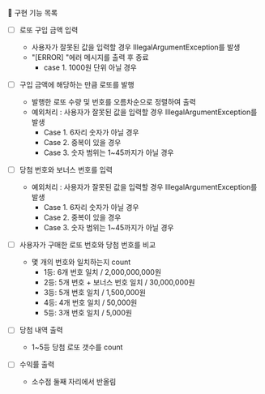 📝 구현 기능 목록
- [ ] 로또 구입 금액 입력
  - 사용자가 잘못된 값을 입력할 경우 IllegalArgumentException를 발생
  - "[ERROR] "에러 메시지를 출력 후 종료
      - case 1. 1000원 단위 아닐 경우 
- [ ] 구입 금액에 해당하는 만큼 로또를 발행
  - 발행한 로또 수량 및 번호를 오름차순으로 정렬하여 출력
  - 예외처리 : 사용자가 잘못된 값을 입력할 경우 IllegalArgumentException를 발생
    - Case 1. 6자리 숫자가 아닐 경우
    - Case 2. 중복이 있을 경우
    - Case 3. 숫자 범위는 1~45까지가 아닐 경우
- [ ] 당첨 번호와 보너스 번호를 입력
  - 예외처리 : 사용자가 잘못된 값을 입력할 경우 IllegalArgumentException를 발생
    - Case 1. 6자리 숫자가 아닐 경우
    - Case 2. 중복이 있을 경우
    - Case 3. 숫자 범위는 1~45까지가 아닐 경우

- [ ] 사용자가 구매한 로또 번호와 당첨 번호를 비교
  - 몇 개의 번호와 일치하는지 count
    - 1등: 6개 번호 일치 / 2,000,000,000원
    - 2등: 5개 번호 + 보너스 번호 일치 / 30,000,000원
    - 3등: 5개 번호 일치 / 1,500,000원
    - 4등: 4개 번호 일치 / 50,000원
    - 5등: 3개 번호 일치 / 5,000원
- [ ] 당첨 내역 출력
  - 1~5등 당첨 로또 갯수를 count
- [ ] 수익률 출력
  - 소수점 둘째 자리에서 반올림